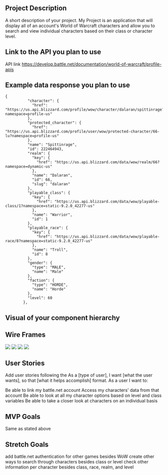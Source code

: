## Project Description ##
A short description of your project.
My Project is an application that will display all of an account's World of Warcraft characters and allow you to search and view individual characters based on their class or character level.
## Link to the API you plan to use ##
API link
https://develop.battle.net/documentation/world-of-warcraft/profile-apis

## Example data response you plan to use ##
```
{
          "character": {
            "href": "https://us.api.blizzard.com/profile/wow/character/dalaran/spittinrage?namespace=profile-us"
          },
          "protected_character": {
            "href": "https://us.api.blizzard.com/profile/user/wow/protected-character/66-lu?namespace=profile-us"
          },
          "name": "Spittinrage",
          "id": 222464943,
          "realm": {
            "key": {
              "href": "https://us.api.blizzard.com/data/wow/realm/66?namespace=dynamic-us"
            },
            "name": "Dalaran",
            "id": 66,
            "slug": "dalaran"
          },
          "playable_class": {
            "key": {
              "href": "https://us.api.blizzard.com/data/wow/playable-class/1?namespace=static-9.2.0_42277-us"
            },
            "name": "Warrior",
            "id": 1
          },
          "playable_race": {
            "key": {
              "href": "https://us.api.blizzard.com/data/wow/playable-race/8?namespace=static-9.2.0_42277-us"
            },
            "name": "Troll",
            "id": 8
          },
          "gender": {
            "type": "MALE",
            "name": "Male"
          },
          "faction": {
            "type": "HORDE",
            "name": "Horde"
          },
          "level": 60
        }, 
```
        
## Visual of your component hierarchy ##
## Wire Frames ## 
![](..%5C..%5C..%5C..%5C..%5COneDrive%5CPictures%5CScreenshots%5CScreenshot%20(58).png)
![](..%5C..%5C..%5C..%5C..%5COneDrive%5CPictures%5CScreenshots%5CScreenshot%20(57).png)
![](..%5C..%5C..%5C..%5C..%5COneDrive%5CPictures%5CScreenshots%5CScreenshot%20(56).png)
![](..%5C..%5C..%5C..%5C..%5COneDrive%5CPictures%5CScreenshots%5CScreenshot%20(55).png)

## User Stories ##
Add user stories following the As a [type of user], I want [what the user wants], so that [what it helps accomplish] format.
As a user I want to:

Be able to link my battle.net account
Access my characters' data from that account
Be able to look at all my character options based on level and class variables
Be able to take a closer look at characters on an individual basis

## MVP Goals ##
Same as stated above

## Stretch Goals ##
add battle.net authentication for other games besides WoW
create other ways to search through characters besides class or level
check other information per character besides class, race, realm, and level